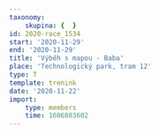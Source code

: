 ```yaml
---
taxonomy:
    skupina: {  }
id: 2020-race_1534
start: '2020-11-29'
end: '2020-11-29'
title: 'Výběh s mapou - Baba'
place: 'Technologický park, tram 12'
type: T
template: trenink
date: '2020-11-22'
import:
    type: members
    time: 1606083602
---
```


